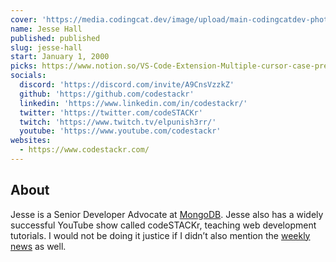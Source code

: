 ```yaml
---
cover: 'https://media.codingcat.dev/image/upload/main-codingcatdev-photo/podcast-guest/codeSTACKr'
name: Jesse Hall
published: published
slug: jesse-hall
start: January 1, 2000
picks: https://www.notion.so/VS-Code-Extension-Multiple-cursor-case-preserve-88697563e94f4cf3a65110c126496f16, https://www.notion.so/CodeCats-NFT-b2490229a66a4a18a01704cd53db0d07
socials:
  discord: 'https://discord.com/invite/A9CnsVzzkZ'
  github: 'https://github.com/codestackr'
  linkedin: 'https://www.linkedin.com/in/codestackr/'
  twitter: 'https://twitter.com/codeSTACKr'
  twitch: 'https://www.twitch.tv/elpunish3rr/'
  youtube: 'https://www.youtube.com/codestackr'
websites:
  - https://www.codestackr.com/
---
```


## About

Jesse is a Senior Developer Advocate at [MongoDB](https://www.mongodb.com/). Jesse also has a widely successful YouTube show called codeSTACKr, teaching web development tutorials. I would not be doing it justice if I didn’t also mention the [weekly news](https://www.youtube.com/playlist?list=PLkwxH9e_vrALgl3pq8qb_PSKVO5201z-D) as well.
